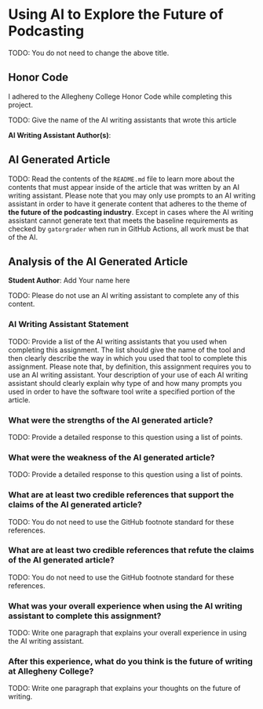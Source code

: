 # Using AI to Explore the Future of Podcasting

TODO: You do not need to change the above title.

## Honor Code

I adhered to the Allegheny College Honor Code while completing this project.

TODO: Give the name of the AI writing assistants that wrote this article

**AI Writing Assistant Author(s)**:

## AI Generated Article

TODO: Read the contents of the `README.md` file to learn more about the contents
that must appear inside of the article that was written by an AI writing
assistant. Please note that you may only use prompts to an AI writing assistant
in order to have it generate content that adheres to the theme of **the future
of the podcasting industry**. Except in cases where the AI writing assistant
cannot generate text that meets the baseline requirements as checked by
`gatorgrader` when run in GitHub Actions, all work must be that of the AI.

## Analysis of the AI Generated Article

**Student Author**: Add Your name here

TODO: Please do not use an AI writing assistant to complete any of this content.

### AI Writing Assistant Statement

TODO: Provide a list of the AI writing assistants that you used when completing
this assignment. The list should give the name of the tool and then clearly
describe the way in which you used that tool to complete this assignment.
Please note that, by definition, this assignment requires you to use an AI
writing assistant. Your description of your use of each AI writing assistant
should clearly explain why type of and how many prompts you used in order to
have the software tool write a specified portion of the article.

### What were the strengths of the AI generated article?

TODO: Provide a detailed response to this question using a list of points.

### What were the weakness of the AI generated article?

TODO: Provide a detailed response to this question using a list of points.

### What are at least two credible references that support the claims of the AI generated article?

TODO: You do not need to use the GitHub footnote standard for these references.

### What are at least two credible references that refute the claims of the AI generated article?

TODO: You do not need to use the GitHub footnote standard for these references.

### What was your overall experience when using the AI writing assistant to complete this assignment?

TODO: Write one paragraph that explains your overall experience in using the AI
writing assistant.

### After this experience, what do you think is the future of writing at Allegheny College?

TODO: Write one paragraph that explains your thoughts on the future of writing.
